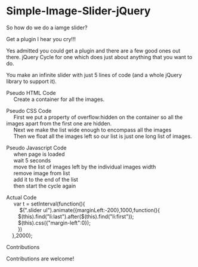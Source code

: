 # Simple-Image-Slider-jQuery

So how do we do a iamge slider?

Get a plugin I hear you cry!!!

Yes admitted you could get a plugin and there are a few good ones out there. jQuery Cycle for one which does just about anything that you want to do. 

You make an infinite slider with just 5 lines of code (and a whole jQuery library to support it). 

Pseudo HTML Code<br>
   &nbsp;&nbsp;&nbsp;&nbsp; Create a container for all the images.<br>

Pseudo CSS Code<br>
    &nbsp;&nbsp;&nbsp;&nbsp; First we put a property of overflow:hidden on the container so all the images apart from the first one are hidden.<br>
    &nbsp;&nbsp;&nbsp;&nbsp; Next we make the list wide enough to encompass all the images<br>
    &nbsp;&nbsp;&nbsp;&nbsp; Then we float all the images left so our list is just one long list of images.<br>

Pseudo Javascript Code<br>
    &nbsp;&nbsp;&nbsp;&nbsp; when page is loaded<br>
    &nbsp;&nbsp;&nbsp;&nbsp; wait 5 seconds<br>
    &nbsp;&nbsp;&nbsp;&nbsp; move the list of images left by the individual images width<br>
    &nbsp;&nbsp;&nbsp;&nbsp; remove image from list<br>
    &nbsp;&nbsp;&nbsp;&nbsp; add it to the end of the list<br>
    &nbsp;&nbsp;&nbsp;&nbsp; then start the cycle again<br>

Actual Code<br>
    &nbsp;&nbsp;&nbsp;&nbsp; var t = setInterval(function(){<br>
	  	&nbsp;&nbsp;&nbsp;&nbsp;&nbsp;&nbsp;&nbsp;&nbsp; $(".slider ul").animate({marginLeft:-200},1000,function(){<br>
			&nbsp;&nbsp;&nbsp;&nbsp;&nbsp;&nbsp;&nbsp;&nbsp;$(this).find("li:last").after($(this).find("li:first"));<br>
			&nbsp;&nbsp;&nbsp;&nbsp;&nbsp;&nbsp;&nbsp;&nbsp;$(this).css({"margin-left":0});<br>
	  	&nbsp;&nbsp;&nbsp;&nbsp;&nbsp;&nbsp;&nbsp;&nbsp;})<br>
	  &nbsp;&nbsp;&nbsp;&nbsp;},2000);<br>
	  
Contributions

Contributions are welcome!
